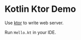 Kotlin Ktor Demo
================

Use [ktor](http://ktor.io) to write web server.

Run `Hello.kt` in your IDE.